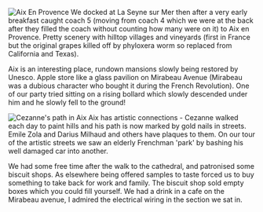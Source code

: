 ![Aix En Provence](aix.jpg)
We docked at La Seyne sur Mer then after a very early breakfast caught coach 5 (moving from
coach 4 which we were at the back after they filled the coach without counting how many were on it)
to Aix en Provence. Pretty scenery with hilltop villages and vineyards (first in France
but the original grapes killed off by phyloxera worm so replaced from California and Texas).

Aix is an interesting place,
rundown mansions slowly being restored by Unesco. Apple store like a glass pavilion
on Mirabeau Avenue (Mirabeau was a dubious character who bought it during the
French Revolution). One of our
party tried sitting on a rising bollard which slowly descended under him and he slowly
fell to the ground!

![Cezanne's path in Aix](aix2.jpg)
Aix has artistic connections - Cezanne walked each day to paint
hills and his path is now marked by gold nails in streets. Emile Zola and Darius Milhaud
and others have plaques to them. On our tour of the artistic streets we saw
an elderly Frenchman 'park' by bashing his well damaged car
into another.

We had some free time after the walk to the cathedral, and patronised some biscuit
shops. As elsewhere being offered samples to taste forced us to buy
something to take back for work and family. The biscuit shop sold empty boxes
which you could fill yourself. We had a drink in a cafe on the Mirabeau avenue,
I admired the electrical wiring in the section we sat in.
